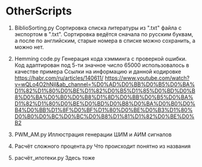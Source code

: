 # OtherScripts
1. BiblioSorting.py
Сортировка списка литературы из ".txt" файла с экспортом в ".txt". Сортировка ведётся сначала по русским 
буквам, а после по английским, старые номера в списке можно сохранить, а можно нет.

2. Hemming code.py
Генерация кода хэмминга с проверкой ошибки. Код адаптирован под 5-ти значное число 65000 использовалось в качестве примера
Ссылки на информацию и данной кодировке
https://habr.com/ru/articles/140611/ 
https://www.youtube.com/watch?v=wQLo4O2hNjI&ab_channel=%D0%AD%D0%BB%D0%B5%D0%BA%D1%82%D1%80%D0%BE%D1%82%D0%B5%D1%85%D0%BD%D0%B8%D0%BA%D0%B0%D0%B8%D1%8D%D0%BB%D0%B5%D0%BA%D1%82%D1%80%D0%BE%D0%BD%D0%B8%D0%BA%D0%B0%D0%B4%D0%BB%D1%8F%D0%BF%D1%80%D0%BE%D0%B3%D1%80%D0%B0%D0%BC%D0%BC%D0%B8%D1%81%D1%82%D0%BE%D0%B2

3. PWM_AM.py
Иллюстрация генерации ШИМ и АИМ сигналов 

4. Расчёт сложного процента.py
Что происходит понятно из названия

5. расчёт_ипотеки.py
Здесь тоже
